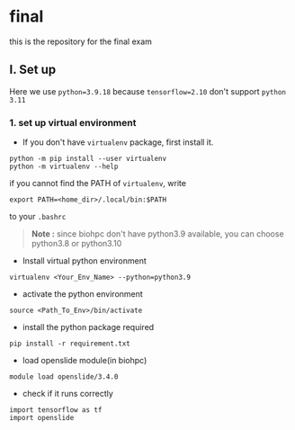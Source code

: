 # final
this is the repository for the final exam

## I. Set up 
Here we use `python=3.9.18` because `tensorflow=2.10` don't support `python 3.11`

### 1. set up virtual environment

- If you don't have `virtualenv` package, first install it.
```
python -m pip install --user virtualenv
python -m virtualenv --help
```
if you cannot find the PATH of `virtualenv`, write

```
export PATH=<home_dir>/.local/bin:$PATH
```

to your `.bashrc`

> **Note :**  since biohpc don't have python3.9 available, you can choose python3.8 or python3.10

- Install virtual python environment
```
virtualenv <Your_Env_Name> --python=python3.9
```
- activate the python environment
```
source <Path_To_Env>/bin/activate
```
- install the python package required

```
pip install -r requirement.txt
```

- load openslide module(in biohpc)

```
module load openslide/3.4.0
```

- check if it runs correctly

```
import tensorflow as tf
import openslide
```


